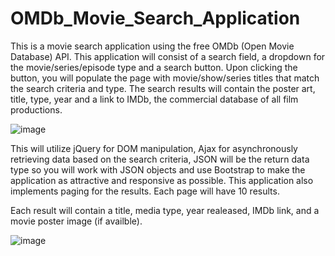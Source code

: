 # OMDb_Movie_Search_Application
This is a movie search application using the free OMDb (Open Movie Database) API. This application will consist of a search field, a dropdown for the movie/series/episode type and a search button. Upon clicking the button, you will populate the page with movie/show/series titles that match the search criteria and type. The search results will contain the poster art, title, type, year and a link to IMDb, the commercial database of all film productions.


![image](https://user-images.githubusercontent.com/51274827/182291251-78ec4f4d-d6d7-4016-8dce-b82606e65731.png)

This will utilize jQuery for DOM manipulation, Ajax for asynchronously retrieving data based on the search criteria, JSON will be the return data type so you will work with JSON objects and use Bootstrap to make the application as attractive and responsive as possible. This application also implements paging for the results. Each page will have 10 results. 

Each result will contain a title, media type, year realeased, IMDb link, and a movie poster image (if availble). 


![image](https://user-images.githubusercontent.com/51274827/182291989-22a52b3e-d598-485f-9a54-66ce94db0b08.png)
